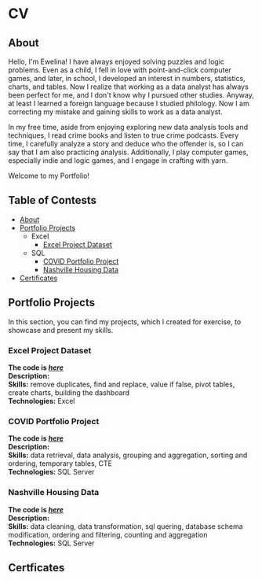 # CV

## About
Hello, I'm Ewelina! I have always enjoyed solving puzzles and logic problems. Even as a child, I fell in love with point-and-click computer games, and later, in school, I developed an interest in numbers, statistics, charts, and tables. Now I realize that working as a data analyst has always been perfect for me, and I don't know why I pursued other studies. Anyway, at least I learned a foreign language because I studied philology. Now I am correcting my mistake and gaining skills to work as a data analyst.

In my free time, aside from enjoying exploring new data analysis tools and techniques, I read crime books and listen to true crime podcasts. Every time, I carefully analyze a story and deduce who the offender is, so I can say that I am also practicing analysis. Additionally, I play computer games, especially indie and logic games, and I engage in crafting with yarn.

Welcome to my Portfolio!

## Table of Contests
* [About](#about)
* [Portfolio Projects](#Portfolio-Projects)
  * Excel
    * [Excel Project Dataset](#Excel-Project-Dataset)
  * SQL
    * [COVID Portfolio Project](#COVID-Portfolio-Project)
    * [Nashville Housing Data](#Nashville-Housing-Data)
* [Certificates](#Certificates)  

## Portfolio Projects
In this section, you can find my projects, which I created for exercise, to showcase and present my skills.
### Excel Project Dataset
**The code is [_here_](https://github.com/EwelinaZarnowska/PortfolioProjects/blob/main/COVID%20Portfolio%20Project.sql)** <br/>
**Description:** <br/>
**Skills:** remove duplicates, find and replace, value if false, pivot tables, create charts, building the dashboard <br/>
**Technologies:** Excel <br/>

### COVID Portfolio Project
**The code is [_here_](https://github.com/EwelinaZarnowska/PortfolioProjects/blob/main/COVID%20Portfolio%20Project.sql)** <br/>
**Description:** <br/>
**Skills:** data retrieval, data analysis, grouping and aggregation, sorting and ordering, temporary tables, CTE <br/>
**Technologies:** SQL Server <br/>

### Nashville Housing Data
**The code is [_here_](https://github.com/EwelinaZarnowska/PortfolioProjects/blob/main/Nashville%20Housing%20Data%20for%20Data%20Cleaning.sql)** <br/>
**Description:** <br/>
**Skills:** data cleaning, data transformation, sql quering, database schema modification, ordering and filtering, counting and aggregation <br/>
**Technologies:** SQL Server

## Certficates
